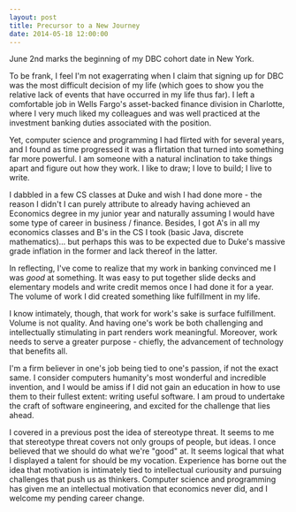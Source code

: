 ```yaml
---
layout: post
title: Precursor to a New Journey
date: 2014-05-18 12:00:00
---
```


<p class = "blogpost">June 2nd marks the beginning of my DBC cohort date in New York.</p>

<p class = "blogpost">To be frank, I feel I'm not exagerrating when I claim that signing up for DBC was the most difficult decision of my life (which goes to show you the relative lack of events that have occurred in my life thus far). I left a comfortable job in Wells Fargo's asset-backed finance division in Charlotte, where I very much liked my colleagues and was well practiced at the investment banking duties associated with the position.</p>

<p class = "blogpost">Yet, computer science and programming I had flirted with for several years, and I found as time progressed it was a flirtation that turned into something far more powerful. I am someone with a natural inclination to take things apart and figure out how they work. I like to draw; I love to build; I live to write.</p>

<p class = "blogpost">I dabbled in a few CS classes at Duke and wish I had done more - the reason I didn't I can purely attribute to already having achieved an Economics degree in my junior year and naturally assuming I would have some type of career in business / finance. Besides, I got A's in all my economics classes and B's in the CS I took (basic Java, discrete mathematics)... but perhaps this was to be expected due to Duke's massive grade inflation in the former and lack thereof in the latter.</p>

<p class = "blogpost">In reflecting, I've come to realize that my work in banking convinced me I was <i> good </i> at something. It was easy to put together slide decks and elementary models and write credit memos once I had done it for a year. The volume of work I did created something like fulfillment in my life.</p>

<p class = "blogpost">I know intimately, though, that work for work's sake is surface fulfillment. Volume is not quality. And having one's work be both challenging and intellectually stimulating in part renders work meaningful. Moreover, work needs to serve a greater purpose - chiefly, the advancement of technology that benefits all.</p>

<p class = "blogpost">I'm a firm believer in one's job being tied to one's passion, if not the exact same. I consider computers humanity's most wonderful and incredible invention, and I would be amiss if I did not gain an education in how to use them to their fullest extent: writing useful software. I am proud to undertake the craft of software engineering, and excited for the challenge that lies ahead.</p>

<p class = "blogpost">I covered in a previous post the idea of stereotype threat. It seems to me that stereotype threat covers not only groups of people, but ideas. I once believed that we should do what we're "good" at. It seems logical that what I displayed a talent for should be my vocation. Experience has borne out the idea that motivation is intimately tied to intellectual curiousity and pursuing challenges that push us as thinkers. Computer science and programming has given me an intellectual motivation that economics never did, and I welcome my pending career change.</p>